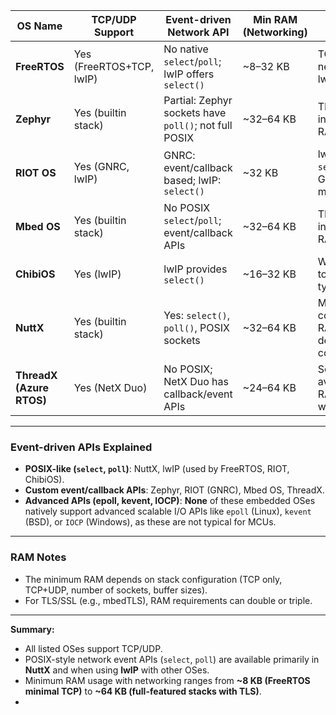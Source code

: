| OS Name           | TCP/UDP Support | Event-driven Network API | Min RAM (Networking) | Notes                                         |
|-------------------|-----------------|-------------------------|----------------------|-----------------------------------------------|
| **FreeRTOS**      | Yes (FreeRTOS+TCP, lwIP) | No native `select`/`poll`; lwIP offers `select()` | ~8–32 KB            | TCP stack needs ~8KB, lwIP ~16KB+             |
| **Zephyr**        | Yes (builtin stack)      | Partial: Zephyr sockets have `poll()`; not full POSIX | ~32–64 KB            | TLS increases RAM need                        |
| **RIOT OS**       | Yes (GNRC, lwIP)         | GNRC: event/callback based; lwIP: `select()` | ~32 KB                | lwIP: `select()`, GNRC: msg/callback          |
| **Mbed OS**       | Yes (builtin stack)      | No POSIX `select`/`poll`; event/callback APIs | ~32–64 KB             | TLS increases RAM need                        |
| **ChibiOS**       | Yes (lwIP)               | lwIP provides `select()`                      | ~16–32 KB               | With lwIP, up to 32KB typical                 |
| **NuttX**         | Yes (builtin stack)      | Yes: `select()`, `poll()`, POSIX sockets      | ~32–64 KB              | Most POSIX-compliant, RAM depends on config   |
| **ThreadX (Azure RTOS)** | Yes (NetX Duo)   | No POSIX; NetX Duo has callback/event APIs    | ~24–64 KB               | Source-available, RAM scales w/features       |

---

### **Event-driven APIs Explained**
- **POSIX-like (`select`, `poll`)**: NuttX, lwIP (used by FreeRTOS, RIOT, ChibiOS).
- **Custom event/callback APIs**: Zephyr, RIOT (GNRC), Mbed OS, ThreadX.
- **Advanced APIs (epoll, kevent, IOCP)**: **None** of these embedded OSes natively support advanced scalable I/O APIs like `epoll` (Linux), `kevent` (BSD), or `IOCP` (Windows), as these are not typical for MCUs.

---

### **RAM Notes**
- The minimum RAM depends on stack configuration (TCP only, TCP+UDP, number of sockets, buffer sizes).
- For TLS/SSL (e.g., mbedTLS), RAM requirements can double or triple.

---

**Summary:**  
- All listed OSes support TCP/UDP.
- POSIX-style network event APIs (`select`, `poll`) are available primarily in **NuttX** and when using **lwIP** with other OSes.
- Minimum RAM usage with networking ranges from **~8 KB (FreeRTOS minimal TCP)** to **~64 KB (full-featured stacks with TLS)**.
- 